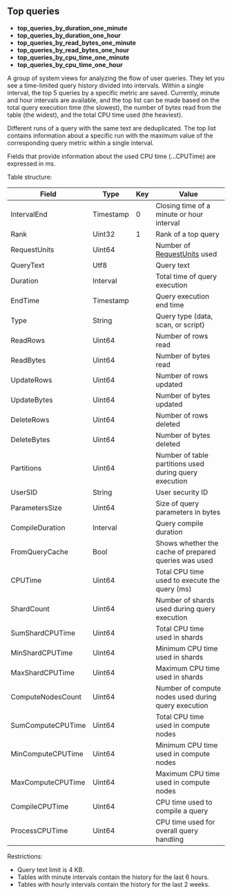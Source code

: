 ## Top queries

* **top_queries_by_duration_one_minute**
* **top_queries_by_duration_one_hour**
* **top_queries_by_read_bytes_one_minute**
* **top_queries_by_read_bytes_one_hour**
* **top_queries_by_cpu_time_one_minute**
* **top_queries_by_cpu_time_one_hour**

A group of system views for analyzing the flow of user queries. They let you see a time-limited query history divided into intervals. Within a single interval, the top 5 queries by a specific metric are saved. Currently, minute and hour intervals are available, and the top list can be made based on the total query execution time (the slowest), the number of bytes read from the table (the widest), and the total CPU time used (the heaviest).

Different runs of a query with the same text are deduplicated. The top list contains information about a specific run with the maximum value of the corresponding query metric within a single interval.

Fields that provide information about the used CPU time (...CPUTime) are expressed in ms.

Table structure:

| **Field** | **Type** | **Key** | **Value** |
| --- | --- | --- | --- |
| IntervalEnd | Timestamp | 0 | Closing time of a minute or hour interval |
| Rank | Uint32 | 1 | Rank of a top query |
| RequestUnits | Uint64 |  | Number of [RequestUnits](../../../concepts/serverless_and_dedicated.md#serverless-options) used |
| QueryText | Utf8 |  | Query text |
| Duration | Interval |  | Total time of query execution |
| EndTime | Timestamp |  | Query execution end time |
| Type | String |  | Query type (data, scan, or script) |
| ReadRows | Uint64 |  | Number of rows read |
| ReadBytes | Uint64 |  | Number of bytes read |
| UpdateRows | Uint64 |  | Number of rows updated |
| UpdateBytes | Uint64 |  | Number of bytes updated |
| DeleteRows | Uint64 |  | Number of rows deleted |
| DeleteBytes | Uint64 |  | Number of bytes deleted |
| Partitions | Uint64 |  | Number of table partitions used during query execution |
| UserSID | String |  | User security ID |
| ParametersSize | Uint64 |  | Size of query parameters in bytes |
| CompileDuration | Interval |  | Query compile duration |
| FromQueryCache | Bool |  | Shows whether the cache of prepared queries was used |
| CPUTime | Uint64 |  | Total CPU time used to execute the query (ms) |
| ShardCount | Uint64 |  | Number of shards used during query execution |
| SumShardCPUTime | Uint64 |  | Total CPU time used in shards |
| MinShardCPUTime | Uint64 |  | Minimum CPU time used in shards |
| MaxShardCPUTime | Uint64 |  | Maximum CPU time used in shards |
| ComputeNodesCount | Uint64 |  | Number of compute nodes used during query execution |
| SumComputeCPUTime | Uint64 |  | Total CPU time used in compute nodes |
| MinComputeCPUTime | Uint64 |  | Minimum CPU time used in compute nodes |
| MaxComputeCPUTime | Uint64 |  | Maximum CPU time used in compute nodes |
| CompileCPUTime | Uint64 |  | CPU time used to compile a query |
| ProcessCPUTime | Uint64 |  | CPU time used for overall query handling |

Restrictions:

* Query text limit is 4 KB.
* Tables with minute intervals contain the history for the last 6 hours.
* Tables with hourly intervals contain the history for the last 2 weeks.

